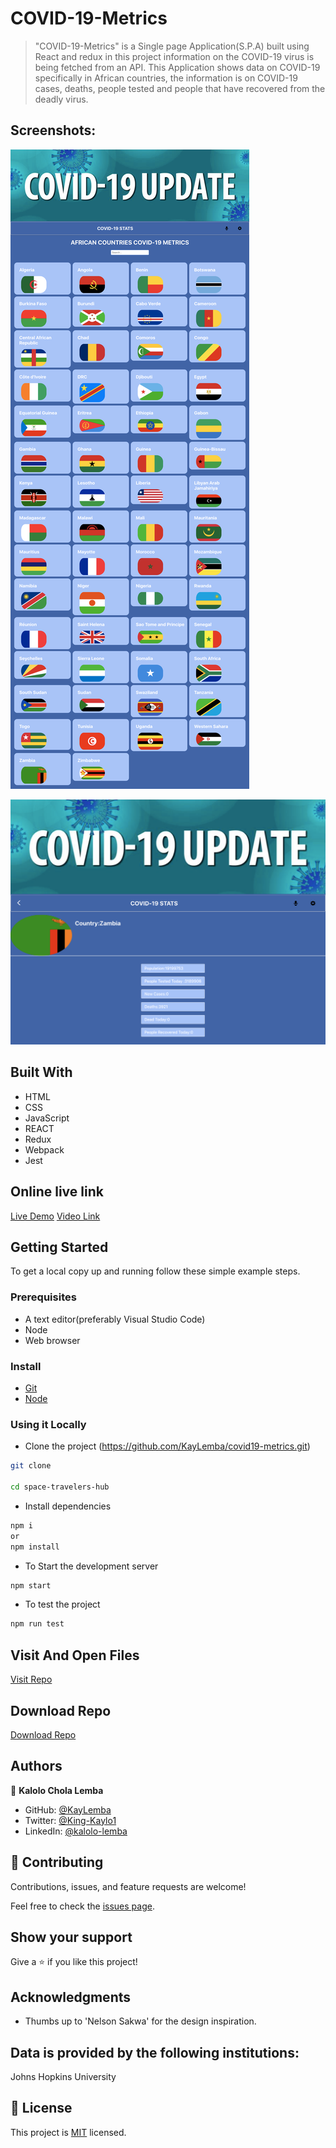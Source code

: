 
# COVID-19-Metrics

> "COVID-19-Metrics" is a Single page Application(S.P.A) built using React and redux in this project information on the COVID-19 virus is being fetched from an API. This Application shows data on COVID-19 specifically in African countries, the information is on COVID-19 cases, deaths, people tested and people that have recovered from the deadly virus.

## Screenshots:

![screenshot](./src/assets/Screenshot1.png)

![screenshot](./src/assets/Screenshot2.png)

## Built With

- HTML
- CSS
- JavaScript
- REACT
- Redux
- Webpack
- Jest

## Online live link

[Live Demo](https://festive-lichterman-da1784.netlify.app/)
[Video Link](https://www.loom.com/share/35d49b393df645b1bcf9642a21d74dc9)

## Getting Started

To get a local copy up and running follow these simple example steps.

### Prerequisites
- A text editor(preferably Visual Studio Code)
- Node
- Web browser

### Install
- [Git](https://git-scm.com/downloads)
- [Node](https://nodejs.org/en/download/)

### Using it Locally

- Clone the project (https://github.com/KayLemba/covid19-metrics.git)

```bash 
git clone 

cd space-travelers-hub
```

- Install dependencies

```bash
npm i 
or
npm install
```
- To Start the development server
```bash
npm start
```

- To test the project
```bash
npm run test
```


## Visit And Open Files

[Visit Repo](https://github.com/KayLemba/covid19-metrics)

## Download Repo

[Download Repo](https://github.com/KayLemba/covid19-metrics.git)

## Authors

👤 **Kalolo Chola Lemba**

- GitHub: [@KayLemba](https://github.com/KayLemba)
- Twitter: [@King-Kaylo1](https://twitter.com/King_Kaylo1) 
- LinkedIn: [@kalolo-lemba](https://www.linkedin.com/in/https://www.linkedin.com/in/kalolo-lemba-41a8339a/-41a8339a/)


## 🤝 Contributing

Contributions, issues, and feature requests are welcome!

Feel free to check the [issues page](https://github.com/thecodechaser/space-travelers-hub/issues).

## Show your support

Give a ⭐️ if you like this project!

## Acknowledgments

- Thumbs up to 'Nelson Sakwa' for the design inspiration.

## Data is provided by the following institutions:
Johns Hopkins University

## 📝 License

This project is [MIT](./MIT.md) licensed.
